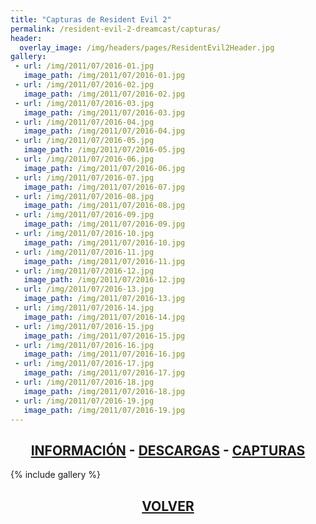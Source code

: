 ```yaml
---
title: "Capturas de Resident Evil 2"
permalink: /resident-evil-2-dreamcast/capturas/
header:
  overlay_image: /img/headers/pages/ResidentEvil2Header.jpg
gallery:
 - url: /img/2011/07/2016-01.jpg
   image_path: /img/2011/07/2016-01.jpg
 - url: /img/2011/07/2016-02.jpg
   image_path: /img/2011/07/2016-02.jpg
 - url: /img/2011/07/2016-03.jpg
   image_path: /img/2011/07/2016-03.jpg
 - url: /img/2011/07/2016-04.jpg
   image_path: /img/2011/07/2016-04.jpg
 - url: /img/2011/07/2016-05.jpg
   image_path: /img/2011/07/2016-05.jpg
 - url: /img/2011/07/2016-06.jpg
   image_path: /img/2011/07/2016-06.jpg
 - url: /img/2011/07/2016-07.jpg
   image_path: /img/2011/07/2016-07.jpg
 - url: /img/2011/07/2016-08.jpg
   image_path: /img/2011/07/2016-08.jpg
 - url: /img/2011/07/2016-09.jpg
   image_path: /img/2011/07/2016-09.jpg
 - url: /img/2011/07/2016-10.jpg
   image_path: /img/2011/07/2016-10.jpg
 - url: /img/2011/07/2016-11.jpg
   image_path: /img/2011/07/2016-11.jpg
 - url: /img/2011/07/2016-12.jpg
   image_path: /img/2011/07/2016-12.jpg
 - url: /img/2011/07/2016-13.jpg
   image_path: /img/2011/07/2016-13.jpg
 - url: /img/2011/07/2016-14.jpg
   image_path: /img/2011/07/2016-14.jpg
 - url: /img/2011/07/2016-15.jpg
   image_path: /img/2011/07/2016-15.jpg
 - url: /img/2011/07/2016-16.jpg
   image_path: /img/2011/07/2016-16.jpg
 - url: /img/2011/07/2016-17.jpg
   image_path: /img/2011/07/2016-17.jpg
 - url: /img/2011/07/2016-18.jpg
   image_path: /img/2011/07/2016-18.jpg
 - url: /img/2011/07/2016-19.jpg
   image_path: /img/2011/07/2016-19.jpg
---
```


<h2 style="text-align: center;"><strong><a href="/resident-evil-2-dreamcast/informacion/">INFORMACIÓN</a> - <a href="/resident-evil-2-dreamcast/descargar/">DESCARGAS</a> - <a href="/resident-evil-2-dreamcast/capturas/">CAPTURAS</a></strong></h2>

{% include gallery %}

<h2 style="text-align: center;"><a href="/resident-evil-2-dreamcast/"><strong>VOLVER</strong></a></h2>


